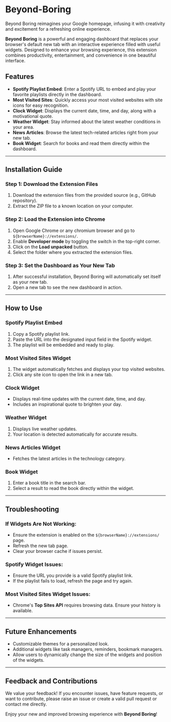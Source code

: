 # Beyond-Boring
Beyond Boring reimagines your Google homepage, infusing it with creativity and excitement for a refreshing online experience.

**Beyond Boring** is a powerful and engaging dashboard that replaces your browser's default new tab with an interactive experience filled with useful widgets. Designed to enhance your browsing experience, this extension combines productivity, entertainment, and convenience in one beautiful interface.

## Features
- **Spotify Playlist Embed**: Enter a Spotify URL to embed and play your favorite playlists directly in the dashboard.
- **Most Visited Sites**: Quickly access your most visited websites with site icons for easy recognition.
- **Clock Widget**: Displays the current date, time, and day, along with a motivational quote.
- **Weather Widget**: Stay informed about the latest weather conditions in your area.
- **News Articles**: Browse the latest tech-related articles right from your new tab.
- **Book Widget**: Search for books and read them directly within the dashboard.

---

## Installation Guide

### Step 1: Download the Extension Files
1. Download the extension files from the provided source (e.g., GitHub repository).
2. Extract the ZIP file to a known location on your computer.

### Step 2: Load the Extension into Chrome
1. Open Google Chrome or any chromium browser and go to `${browserName}://extensions/`.
2. Enable **Developer mode** by toggling the switch in the top-right corner.
3. Click on the **Load unpacked** button.
4. Select the folder where you extracted the extension files.

### Step 3: Set the Dashboard as Your New Tab
1. After successful installation, Beyond Boring will automatically set itself as your new tab.
2. Open a new tab to see the new dashboard in action.

---

## How to Use

### **Spotify Playlist Embed**
1. Copy a Spotify playlist link.
2. Paste the URL into the designated input field in the Spotify widget.
3. The playlist will be embedded and ready to play.

### **Most Visited Sites Widget**
1. The widget automatically fetches and displays your top visited websites.
2. Click any site icon to open the link in a new tab.

### **Clock Widget**
- Displays real-time updates with the current date, time, and day.
- Includes an inspirational quote to brighten your day.

### **Weather Widget**
1. Displays live weather updates.
2. Your location is detected automatically for accurate results.

### **News Articles Widget**
- Fetches the latest articles in the technology category.

### **Book Widget**
1. Enter a book title in the search bar.
2. Select a result to read the book directly within the widget.

---

## Troubleshooting

### If Widgets Are Not Working:
- Ensure the extension is enabled on the `${browserName}://extensions/` page.
- Refresh the new tab page.
- Clear your browser cache if issues persist.

### Spotify Widget Issues:
- Ensure the URL you provide is a valid Spotify playlist link.
- If the playlist fails to load, refresh the page and try again.

### Most Visited Sites Widget Issues:
- Chrome's **Top Sites API** requires browsing data. Ensure your history is available.

---

## Future Enhancements
- Customizable themes for a personalized look.
- Additional widgets like task managers, reminders, bookmark managers.
- Allow users to dynamically change the size of the widgets and position of the widgets.

---

## Feedback and Contributions
We value your feedback! If you encounter issues, have feature requests, or want to contribute, please raise an issue or create a valid pull request or contact me directly.

Enjoy your new and improved browsing experience with **Beyond Boring**!


